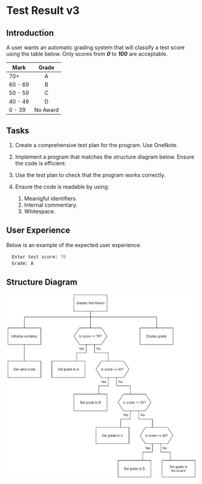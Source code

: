 # Test Result v3

## Introduction

A user wants an automatic grading system that will classify a test score using the table below.  Only scores from ___0___ to ___100___ are acceptable.

| Mark    | Grade |
| ----    | :---: |
| 70+     | A |
| 60 - 69 | B |
| 50 - 59 | C |
| 40 - 49 | D |
| 0 - 39  | No Award |

## Tasks

1. Create a comprehensive test plan for the program.  Use OneNote.

2. Implement a program that matches the structure diagram below. Ensure the code is efficient.

3. Use the test plan to check that the program works correctly.

4. Ensure the code is readable by using:

   1. Meanigful identifiers.
   2. Internal commentary.
   3. Whitespace.

## User Experience

Below is an example of the expected user experience.

```Python
  Enter test score: 70  
  Grade: A  
```

## Structure Diagram
![Structure Diagram](assets/TestResult-Graded.png)
